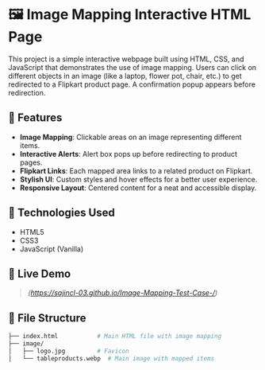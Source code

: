 # 🖼️ Image Mapping Interactive HTML Page

This project is a simple interactive webpage built using HTML, CSS, and JavaScript that demonstrates the use of image mapping. Users can click on different objects in an image (like a laptop, flower pot, chair, etc.) to get redirected to a Flipkart product page. A confirmation popup appears before redirection.

## 🌟 Features

- **Image Mapping**: Clickable areas on an image representing different items.
- **Interactive Alerts**: Alert box pops up before redirecting to product pages.
- **Flipkart Links**: Each mapped area links to a related product on Flipkart.
- **Stylish UI**: Custom styles and hover effects for a better user experience.
- **Responsive Layout**: Centered content for a neat and accessible display.

## 🧱 Technologies Used

- HTML5
- CSS3
- JavaScript (Vanilla)



## 🔗 Live Demo

> *(https://sajincl-03.github.io/Image-Mapping-Test-Case-/)*

## 📁 File Structure

```bash
├── index.html           # Main HTML file with image mapping
├── image/
│   ├── logo.jpg         # Favicon
│   └── tableproducts.webp  # Main image with mapped items
